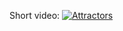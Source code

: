 Short video:
[![Attractors](https://img.youtube.com/vi/kJMUH9fULEA/0.jpg)](https://www.youtube.com/watch?v=kJMUH9fULEA)
